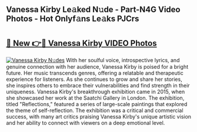 ## Vanessa Kirby Le𝚊ked N𝚞de - Part-N4G Video Photos - Hot Onlyf𝚊ns Le𝚊ks PJCrs

# <h2><a href="http://ab83612.deff.icu/?id=Vanessa+Kirby">🔗 New 👉🔴 Vanessa Kirby VIDEO Photos</a></h2>

[![Vanessa Kirby N𝚞des](https://i.imgur.com/rIISA9y.gif)](http://ab83612.deff.icu/?id=Vanessa+Kirby)
With her soulful voice, introspective lyrics, and genuine connection with her audience, Vanessa Kirby is poised for a bright future. Her music transcends genres, offering a relatable and therapeutic experience for listeners. As she continues to grow and share her stories, she inspires others to embrace their vulnerabilities and find strength in their uniqueness. Vanessa Kirby's breakthrough exhibition came in 2015, when she showcased her work at the Saatchi Gallery in London. The exhibition, titled "Reflections," featured a series of large-scale paintings that explored the theme of self-reflection. The exhibition was a critical and commercial success, with many art critics praising Vanessa Kirby's unique artistic vision and her ability to connect with viewers on a deep emotional level.
